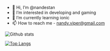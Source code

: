 - 👋 Hi, I’m @nandestan
- 👀 I’m interested in developing and gaming
- 🌱 I’m currently learning ionic
- 📫 How to reach me - nandy.viper@gmail.com


![Github stats](https://github-readme-stats.vercel.app/api?username=nandestan&theme=dark&show_icons=true&count_private=true)

[![Top Langs](https://github-readme-stats.vercel.app/api/top-langs/?username=nandestan&langs_count=8&layout=compact)](https://github.com/nandestan/github-readme-stats)

<!---
nandestan/nandestan is a ✨ special ✨ repository because its `README.md` (this file) appears on your GitHub profile.
You can click the Preview link to take a look at your changes.
--->
